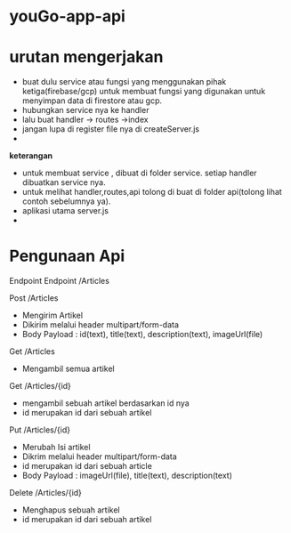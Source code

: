 # youGo-app-api

# urutan mengerjakan 
- buat dulu service atau fungsi yang menggunakan pihak ketiga(firebase/gcp) untuk membuat fungsi yang digunakan untuk menyimpan data di firestore atau gcp.
- hubungkan service nya ke handler
- lalu buat handler -> routes ->index
- jangan lupa di register file nya di createServer.js
-

<b>keterangan</b>
- untuk membuat service , dibuat di folder service. setiap handler dibuatkan service nya.
- untuk melihat handler,routes,api tolong di buat di folder api(tolong lihat contoh sebelumnya ya).
- aplikasi utama server.js
-

# Pengunaan Api
Endpoint 
Endpoint /Articles

Post /Articles
- Mengirim Artikel 
- Dikirim melalui header multipart/form-data
- Body Payload : id(text), title(text), description(text), imageUrl(file)

Get /Articles
- Mengambil semua artikel

Get /Articles/{id}
- mengambil sebuah artikel berdasarkan id nya
- id merupakan id dari sebuah artikel

Put /Articles/{id}
- Merubah Isi artikel
- Dikrim melalui header multipart/form-data
- id merupakan id dari sebuah article
- Body Payload : imageUrl(file), title(text), description(text)

Delete /Articles/{id}
- Menghapus sebuah artikel
- id merupakan id dari sebuah artikel
